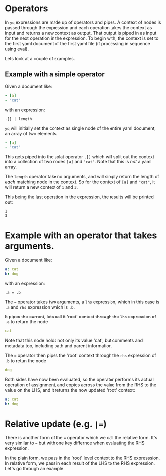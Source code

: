 # Operators

In `yq` expressions are made up of operators and pipes. A context of nodes is passed through the expression and each operation takes the context as input and returns a new context as output. That output is piped in as input for the next operation in the expression. To begin with, the context is set to the first yaml document of the first yaml file (if processing in sequence using eval).

Lets look at a couple of examples.

## Example with a simple operator

Given a document like:

```yaml
- [a]
- "cat"
```

with an expression:

```
.[] | length
```

`yq` will initially set the context as single node of the entire yaml document, an array of two elements.

```yaml
- [a]
- "cat"
```

This gets piped into the splat operator `.[]` which will split out the context into a collection of two nodes `[a]` and `"cat"`. Note that this is _not_ a yaml array.

The `length` operator take no arguments, and will simply return the length of _each_ matching node in the context. So for the context of `[a]` and `"cat"`, it will return a new context of `1` and `3`.

This being the last operation in the expression, the results will be printed out:

```
1
3
```

# Example with an operator that takes arguments.

Given a document like:

```yaml
a: cat
b: dog
```

with an expression:

```
.a = .b
```

The `=` operator takes two arguments, a `lhs` expression, which in this case is `.a` and `rhs` expression which is `.b`. 

It pipes the current, lets call it 'root' context through the `lhs` expression of `.a` to return the node 

```yaml
cat
```

Note that this node holds not only its value 'cat', but comments and metadata too, including path and parent information.

The `=` operator then pipes the 'root' context through the `rhs` expression of `.b` to retun the node

```yaml
dog
```

Both sides have now been evaluated, so the operator performs its actual operation of assignment, and copies across the value from the RHS to the value on the LHS, and it returns the now updated 'root' context:

```yaml
a: cat
b: dog
```

# Relative update (e.g. `|=`)
There is another form of the `=` operator which we call the relative form. It's very similar to `=` but with one key differnce when evaluating the RHS expression.

In the plain form, we pass in the 'root' level context to the RHS expresssion. In relative form, we pass in each result of the LHS to the RHS expression. Let's go through an example.
